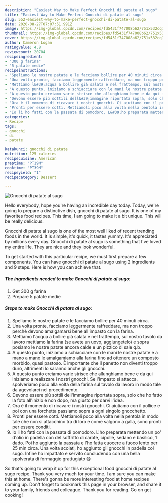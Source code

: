 ```yaml
---
description: "Easiest Way to Make Perfect Gnocchi di patate al sugo"
title: "Easiest Way to Make Perfect Gnocchi di patate al sugo"
slug: 552-easiest-way-to-make-perfect-gnocchi-di-patate-al-sugo
date: 2020-08-27T07:07:51.991Z
image: https://img-global.cpcdn.com/recipes/fd5431f747008b62/751x532cq70/gnocchi-di-patate-al-sugo-recipe-main-photo.jpg
thumbnail: https://img-global.cpcdn.com/recipes/fd5431f747008b62/751x532cq70/gnocchi-di-patate-al-sugo-recipe-main-photo.jpg
cover: https://img-global.cpcdn.com/recipes/fd5431f747008b62/751x532cq70/gnocchi-di-patate-al-sugo-recipe-main-photo.jpg
author: Cameron Logan
ratingvalue: 4.8
reviewcount: 20704
recipeingredient:
- "300 g farina"
- "5 patate medie"
recipeinstructions:
- "Speliamo le nostre patate e le facciamo bollire per 40 minuti circa."
- "Una volta pronte, facciamo leggermente raffreddare, ma non troppo perché devono amalgamarsi bene all&#39;impasto con la farina."
- "Mettiamo l&#39;acqua a bollire già salata e nel frattempo, sul nostro tavolo da lavoro mettiamo la farina (se avete un uovo, aggiungetelo) e sopra posiamo le nostre patate ancora calde e un pizzico di sale q.b."
- "A questo punto, iniziamo a schiacciare con le mani le nostre patate e a mano a mano le amalgamiamo alla farina fino ad ottenere un composto morbido, quasi pastoso. È importante che il panetto non diventi troppo duro, altrimenti lo saranno anche gli gnocchi."
- "A questo punto creiamo varie strisce che allunghiamo bene e da qui iniziamo a realizzare i nostri gnocchi. Se l&#39;impasto si attacca, spolveriamo poco alla volta della farina sul tavolo da lavoro in modo tale da agevolarci nel procedimento."
- "Devono essere più sottili dell&#39;immagine riportata sopra, solo che ho fatto la foto all&#39;inizio e non dopo, ma giusto per darvi l&#39;idea."
- "Ora è il momento di ricavare i nostri gnocchi. Ci aiutiamo con il pollice e poi con una forchetta passiamo sopra a ogni singolo gnocchetto."
- "Pronti per essere cotti. Mettiamoli poco alla volta nella pentola in modo tale che non si attacchino tra di loro e come salgono a galla, sono pronti per essere conditi."
- "Io li ho fatti con la passata di pomodoro. L&#39;ho preparata mettendo un po&#39; d&#39;olio in padella con del soffritto di carote, cipolle, sedano e basilico, 1 dado. Poi ho aggiunto la passata e l&#39;ho fatta cuocere a fuoco lento per 25 min circa. Una volta scolati, ho aggiunto gli gnocchi in padella col sugo. Infine ho impattato e servito concludendo con una bella spolverata di formaggio grattugiato 😋"
categories:
- Recipe
tags:
- gnocchi
- di
- patate

katakunci: gnocchi di patate 
nutrition: 125 calories
recipecuisine: American
preptime: "PT19M"
cooktime: "PT39M"
recipeyield: "1"
recipecategory: Dessert

---
```



![Gnocchi di patate al sugo](https://img-global.cpcdn.com/recipes/fd5431f747008b62/751x532cq70/gnocchi-di-patate-al-sugo-recipe-main-photo.jpg)

Hello everybody, hope you're having an incredible day today. Today, we're going to prepare a distinctive dish, gnocchi di patate al sugo. It is one of my favorites food recipes. This time, I am going to make it a bit unique. This will be really delicious.

Gnocchi di patate al sugo is one of the most well liked of recent trending foods in the world. It is simple, it's quick, it tastes yummy. It's appreciated by millions every day. Gnocchi di patate al sugo is something that I've loved my entire life. They are nice and they look wonderful.




To get started with this particular recipe, we must first prepare a few components. You can have gnocchi di patate al sugo using 2 ingredients and 9 steps. Here is how you can achieve that.

<!--inarticleads1-->

##### The ingredients needed to make Gnocchi di patate al sugo:

1. Get 300 g farina
1. Prepare 5 patate medie




<!--inarticleads2-->

##### Steps to make Gnocchi di patate al sugo:

1. Speliamo le nostre patate e le facciamo bollire per 40 minuti circa.
1. Una volta pronte, facciamo leggermente raffreddare, ma non troppo perché devono amalgamarsi bene all&#39;impasto con la farina.
1. Mettiamo l&#39;acqua a bollire già salata e nel frattempo, sul nostro tavolo da lavoro mettiamo la farina (se avete un uovo, aggiungetelo) e sopra posiamo le nostre patate ancora calde e un pizzico di sale q.b.
1. A questo punto, iniziamo a schiacciare con le mani le nostre patate e a mano a mano le amalgamiamo alla farina fino ad ottenere un composto morbido, quasi pastoso. È importante che il panetto non diventi troppo duro, altrimenti lo saranno anche gli gnocchi.
1. A questo punto creiamo varie strisce che allunghiamo bene e da qui iniziamo a realizzare i nostri gnocchi. Se l&#39;impasto si attacca, spolveriamo poco alla volta della farina sul tavolo da lavoro in modo tale da agevolarci nel procedimento.
1. Devono essere più sottili dell&#39;immagine riportata sopra, solo che ho fatto la foto all&#39;inizio e non dopo, ma giusto per darvi l&#39;idea.
1. Ora è il momento di ricavare i nostri gnocchi. Ci aiutiamo con il pollice e poi con una forchetta passiamo sopra a ogni singolo gnocchetto.
1. Pronti per essere cotti. Mettiamoli poco alla volta nella pentola in modo tale che non si attacchino tra di loro e come salgono a galla, sono pronti per essere conditi.
1. Io li ho fatti con la passata di pomodoro. L&#39;ho preparata mettendo un po&#39; d&#39;olio in padella con del soffritto di carote, cipolle, sedano e basilico, 1 dado. Poi ho aggiunto la passata e l&#39;ho fatta cuocere a fuoco lento per 25 min circa. Una volta scolati, ho aggiunto gli gnocchi in padella col sugo. Infine ho impattato e servito concludendo con una bella spolverata di formaggio grattugiato 😋




So that's going to wrap it up for this exceptional food gnocchi di patate al sugo recipe. Thank you very much for your time. I am sure you can make this at home. There's gonna be more interesting food at home recipes coming up. Don't forget to bookmark this page in your browser, and share it to your family, friends and colleague. Thank you for reading. Go on get cooking!
